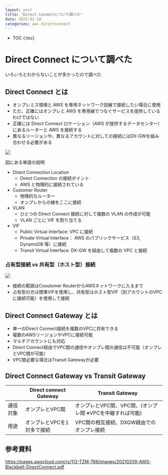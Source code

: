 ```yaml
---
layout: post
title: "Direct Connectについて調べた"
date: 2025-02-10
categories: aws directconnect
---
```


- TOC
{:toc}

# Direct Connect について調べた

いろいろとわからないことが多かったので調べた

## Direct Connect とは

- オンプレミス環境と AWS を専用ネットワーク回線で接続したい場合に使用
- ただ、正確にはオンプレと AWS を専用線でつなぐサービスを提供しているわけではない
- 正確には Direct Connect ロケーション（AWS が提供するデータセンター）にあるルーターと AWS を接続する
- 異なるリージョンや、異なるアカウントに対しての接続にはDX-GWを組み合わせる必要がある

![]({{site.baseurl}}/images/aws/direct-connect/dx-vifs.png)

図にある単語の説明

- Direct Connection Location
  - Direct Connection の接続ポイント
  - AWS と物理的に接続されている
- Customer Router
  - 物理的なルーター
  - オンプレからの線をここに接続
- VLAN
  - ひとつの Direct Connect 接続に対して複数の VLAN の作成が可能
  - VLAN ごとに VIF を割り当てる
- VIF
  - Public Virtual Interface: VPC に接続
  - Private Virtual Interface： AWS のパブリックサービス（S3, DynamoDB 等）に接続
  - Transit Virtual Interface: DX-GW を経由して複数の VPC と接続

### 占有型接続 vs 共有型（ホスト型）接続
![]({{site.baseurl}}/images/aws/direct-connect/standerd_hosted.png)

- 接続の範囲はCosutomer RouterからAWSネットワークに入るまで
- 占有型の方は標準VIFを使用し、共有型はホスト型VIF（別アカウントのVPCに接続可能）を使用して接続

## Direct Connect Gateway とは

- 単一のDirect Connect接続を複数のVPCに共有できる
- 複数のAWSリージョンやVPCに接続可能
- マルチアカウントにも対応
- Direct Connect経由でVPC間の通信やオンプレ間の通信は不可能（オンプレとVPC間が可能）
- VPC間必要な場合はTransit Gatewayが必要


## Direct Connect Gateway vs Transit Gateway

||Direct connect Gateway|Transit Gateway|
|---|---|---|
|通信対象|オンプレとVPC間|オンプレとVPC間、VPC間、(オンプレ間 ※VPCを中継すれば可能)|
|用途|オンプレとVPCを1対多で接続|VPC間の相互接続、DXGW経由でのオンプレ接続|


## 参考資料

https://pages.awscloud.com/rs/112-TZM-766/images/20210209-AWS-Blackbelt-DirectConnect.pdf